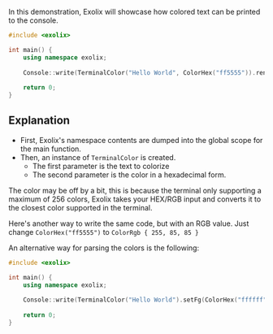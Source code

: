 In this demonstration, Exolix will showcase how colored text can be printed to the console.

```c++
#include <exolix>

int main() {
    using namespace exolix;
    
    Console::write(TerminalColor("Hello World", ColorHex("ff5555")).render() + "\n");
    
    return 0;
}
```

## Explanation
 - First, Exolix's namespace contents are dumped into the global scope for the main function.
 - Then, an instance of `TerminalColor` is created.
   - The first parameter is the text to colorize
   - The second parameter is the color in a hexadecimal form.

The color may be off by a bit, this is because the terminal only supporting a maximum
of 256 colors, Exolix takes your HEX/RGB input and converts it to the closest color supported in the terminal.

Here's another way to write the same code, but with an RGB value. Just change `ColorHex("ff5555")` to `ColorRgb { 255, 85, 85 }` <br />

An alternative way for parsing the colors is the following:
```c++
#include <exolix>

int main() {
    using namespace exolix;
    
    Console::write(TerminalColor("Hello World").setFg(ColorHex("ffffff").render() + "\n");
    
    return 0;
}
```
